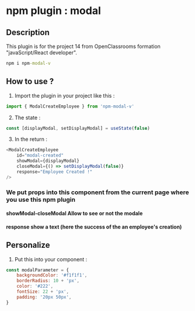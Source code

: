 # npm plugin : modal

## Description

This plugin is for the project 14 from OpenClassrooms formation "javaScript/React developer".

```cmd
npm i npm-modal-v
```

## How to use ?

1. Import the plugin in your project like this :

```javascript
import { ModalCreateEmployee } from 'npm-modal-v'
```

2. The state :

```javascript
const [displayModal, setDisplayModal] = useState(false)
```

3. In the return :

```javascript
<ModalCreateEmployee
    id="modal-created"
    showModal={displayModal}
    closeModal={() => setDisplayModal(false)}
    response="Employee Created !"
/>
```

### We put props into this component from the current page where you use this npm plugin

#### showModal-closeModal Allow to see or not the modale 
#### response show a text (here the success of the an employee's creation)

## Personalize

1. Put this into your component :

```javascript
const modalParameter = {
    backgroundColor: '#f1f1f1',
    borderRadius: 10 + 'px',
    color: '#222',
    fontSize: 22 + 'px',
    padding: '20px 50px',
}
```

